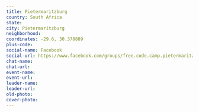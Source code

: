 ```yaml
---
title: Pietermaritzburg
country: South Africa
state: 
city: Pietermaritzburg
neighborhood: 
coordinates: -29.6, 30.378889
plus-code:
social-name: Facebook
social-url: https://www.facebook.com/groups/free.code.camp.pietermaritzburg
chat-name:
chat-url:
event-name:
event-url:
leader-name:
leader-url:
old-photo: 
cover-photo:
---
```

